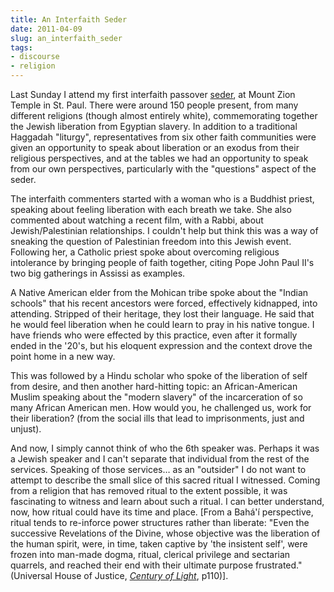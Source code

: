 ```yaml
---
title: An Interfaith Seder
date: 2011-04-09
slug: an_interfaith_seder
tags:
- discourse
- religion
---
```


Last Sunday I  attend my first interfaith passover [seder](http://en.wikipedia.org/wiki/Passover_Seder), at Mount Zion
Temple in St. Paul. There were around 150 people present, from many different
religions (though almost entirely white), commemorating together the Jewish
liberation from Egyptian slavery. In addition to a traditional Haggadah
"liturgy", representatives from six other faith communities were given an
opportunity to speak about liberation or an exodus from their religious
perspectives, and at the tables we had an opportunity to speak from our own
perspectives, particularly with the "questions" aspect of the seder.

<!-- truncate -->

The interfaith commenters started with a woman who is a Buddhist priest,
speaking about feeling liberation with each breath we take. She also commented
about watching a recent film, with a Rabbi, about Jewish/Palestinian
relationships. I couldn't help but think this was a way of sneaking the question
of Palestinian freedom into this Jewish event. Following her, a Catholic priest
spoke about overcoming religious intolerance by bringing people of faith
together, citing Pope John Paul II's two big gatherings in Assissi as examples.

A Native American elder from the Mohican tribe spoke about the "Indian schools"
that his recent ancestors were forced, effectively kidnapped, into attending.
Stripped of their heritage, they lost their language. He said that he would feel
liberation when he could learn to pray in his native tongue. I have friends who
were effected by this practice, even after it formally ended in the '20's, but
his eloquent expression and the context drove the point home in a new way.

This was followed by a Hindu scholar who spoke of the liberation of self from
desire, and then another hard-hitting topic: an African-American Muslim speaking
about the "modern slavery" of the incarceration of so many African American men.
How would you, he challenged us, work for their liberation? (from the social
ills that lead to imprisonments, just and unjust).

And now, I simply cannot think of who the 6th speaker was. Perhaps it was a
Jewish speaker and I can't separate that individual from the rest of the
services. Speaking of those services&hellip; as an "outsider" I do not want to
attempt to describe the small slice of this sacred ritual I witnessed. Coming
from a religion that has removed ritual to the extent possible, it was
fascinating to witness and learn about such a ritual. I can better understand,
now, how ritual could have its time and place. [From a Bah&aacute;'&iacute;
perspective, ritual tends to re-inforce power structures rather than liberate:
"Even the successive Revelations of the Divine, whose objective was the
liberation of the human spirit, were, in time, taken captive by 'the insistent
self', were frozen into man-made dogma, ritual, clerical privilege and sectarian
quarrels, and reached their end with their ultimate purpose frustrated."
(Universal House of Justice, _[Century of
Light](http://reference.bahai.org/en/t/bic/COL/col-11.html)_, p110)].
